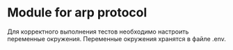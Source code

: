 # Module for arp protocol

Для корректного выполнения тестов необходимо настроить переменные окружения.
Переменные окружения хранятся в файле .env.